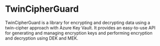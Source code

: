 # TwinCipherGuard
TwinCipherGuard is a library for encrypting and decrypting data using a twin-cipher approach with Azure Key Vault. It provides an easy-to-use API for generating and managing encryption keys and performing encryption and decryption using DEK and MEK.
